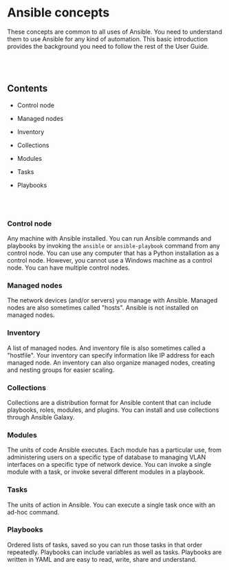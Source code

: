 # Ansible concepts

These concepts are common to all uses of Ansible. You need to understand them to use Ansible for any kind of automation. This basic introduction provides the background you need to follow the rest of the User Guide.

<br></br>

## Contents

- Control node

- Managed nodes

- Inventory

- Collections

- Modules

- Tasks

- Playbooks

<br></br>

### Control node

Any machine with Ansible installed. You can run Ansible commands and playbooks by invoking the `ansible` or `ansible-playbook` command from any control node. You can use any computer that has a Python installation as a control node. However, you cannot use a Windows machine as a control node. You can have multiple control nodes.

### Managed nodes

The network devices (and/or servers) you manage with Ansible. Managed nodes are also sometimes called "hosts". Ansible is not installed on managed nodes.

### Inventory

A list of managed nodes. And inventory file is also sometimes called a "hostfile". Your inventory can specify information like IP address for each managed node. An inventory can also organize managed nodes, creating and nesting groups for easier scaling.

### Collections

Collections are a distribution format for Ansible content that can include playbooks, roles, modules, and plugins. You can install and use collections through Ansible Galaxy.

### Modules

The units of code Ansible executes. Each module has a particular use, from administering users on a specific type of database to managing VLAN interfaces on a specific type of network device. You can invoke a single module with a task, or invoke several different modules in a playbook.

### Tasks

The units of action in Ansible. You can execute a single task once with an ad-hoc command.

### Playbooks

Ordered lists of tasks, saved so you can run those tasks in that order repeatedly. Playbooks can include variables as well as tasks. Playbooks are written in YAML and are easy to read, write, share and understand.